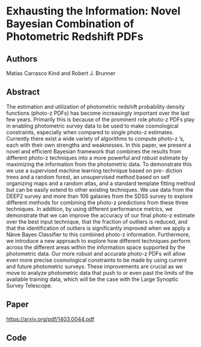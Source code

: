 # Exhausting the Information: Novel Bayesian Combination of Photometric Redshift PDFs

## Authors

Matias Carrasco Kind and Robert J. Brunner

## Abstract
The estimation and utilization of photometric redshift probability density functions (photo-z PDFs) has become increasingly important over the last few years. Primarily this is because of the prominent role photo-z PDFs play in enabling photometric survey data to be used to make cosmological constraints, especially when compared to single photo-z estimates. Currently there exist a wide variety of algorithms to compute photo-z ’s, each with their own strengths and weaknesses. In this paper, we present a novel and efficient Bayesian framework that combines the results from different photo-z techniques into a more powerful and robust estimate by maximizing the information from the photometric data. To demonstrate this we use a supervised machine learning technique based on pre- diction trees and a random forest, an unsupervised method based on self organizing maps and a random atlas, and a standard template fitting method but can be easily extend to other existing techniques. We use data from the DEEP2 survey and more than 106 galaxies from the SDSS survey to explore different methods for combining the photo-z predictions from these three techniques. In addition, by using different performance metrics, we demonstrate that we can improve the accuracy of our final photo-z estimate over the best input technique, that the fraction of outliers is reduced, and that the identification of outliers is significantly improved when we apply a Näıve Bayes Classifier to this combined photo-z information. Furthermore, we introduce a new approach to explore how different techniques perform across the different areas within the information space supported by the photometric data. Our more robust and accurate photo-z PDFs will allow even more precise cosmological constraints to be made by using current and future photometric surveys. These improvements are crucial as we move to analyze photometric data that push to or even past the limits of the available training data, which will be the case with the Large Synoptic Survey Telescope.

## Paper
https://arxiv.org/pdf/1403.0044.pdf


## Code
